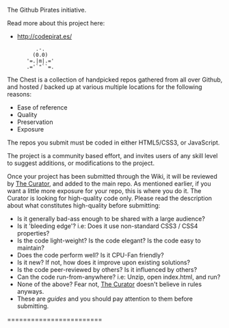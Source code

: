 The Github Pirates initiative.

Read more about this project here:

- http://codepirat.es/

            .-.
           (0.0)
         '=.|m|.='
         .='`"``=.

The Chest is a collection of handpicked repos gathered from all over Github, and hosted / backed up at various multiple locations for the following reasons:

* Ease of reference
* Quality
* Preservation
* Exposure

The repos you submit must be coded in either HTML5/CSS3, or JavaScript.

The project is a community based effort, and invites users of any skill level to suggest additions, or modifications to the project.

Once your project has been submitted through the Wiki, it will be reviewed by [The Curator](http://higg.in/), and added to the main repo. As mentioned earlier, if you want a little more exposure for your repo, this is where you do it. The Curator is looking for high-quality code only. Please read the description about what constitutes high-quality before submitting:

* Is it generally bad-ass enough to be shared with a large audience?
* Is it 'bleeding edge'? i.e: Does it use non-standard CSS3 / CSS4 properties?
* Is the code light-weight? Is the code elegant? Is the code easy to maintain?
* Does the code perform well? Is it CPU-Fan friendly?
* Is it new? If not, how does it improve upon existing solutions?
* Is the code peer-reviewed by others? Is it influenced by others?
* Can the code run-from-anywhere? i.e: Unzip, open index.html, and run?
* None of the above? Fear not, [The Curator](http://higg.in/) doesn't believe in rules anyways.
* These are _guides_ and you should pay attention to them before submitting.

========================

